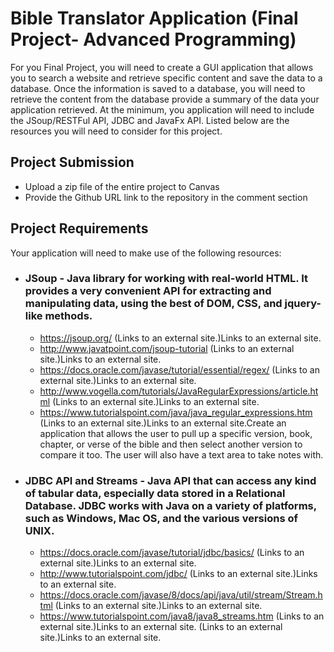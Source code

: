 # Bible Translator Application (Final Project- Advanced Programming)

For you Final Project, you will need to create a GUI application that allows you to search a website and retrieve specific content and save the data to a database.  Once the information is saved to a database, you will need to retrieve the content from the database provide a summary of the data your application retrieved.  At the minimum, you application will need to include the JSoup/RESTFul API, JDBC and JavaFx API.  Listed below are the resources you will need to consider for this project. 

## Project Submission
  - Upload a zip file of the entire project to Canvas
  - Provide the Github URL link to the repository in the comment section

## Project Requirements
Your application will need to make use of the following resources:
  - ### JSoup - Java library for working with real-world HTML. It provides a very convenient API for extracting and manipulating data, using the best of DOM, CSS, and jquery-like methods.
    - https://jsoup.org/ (Links to an external site.)Links to an external site.
    - http://www.javatpoint.com/jsoup-tutorial (Links to an external site.)Links to an external site.
    - https://docs.oracle.com/javase/tutorial/essential/regex/ (Links to an external site.)Links to an external site.
    - http://www.vogella.com/tutorials/JavaRegularExpressions/article.html (Links to an external site.)Links to an external site.
    - https://www.tutorialspoint.com/java/java_regular_expressions.htm (Links to an external site.)Links to an external site.Create an application that allows the user to pull up a specific version, book, chapter, or verse of the bible and then select another version to compare it too.  The user will also have a text area to take notes with.
  - ### JDBC API and Streams - Java API that can access any kind of tabular data, especially data stored in a Relational Database. JDBC works with Java on a variety of platforms, such as Windows, Mac OS, and the various versions of UNIX.
    - https://docs.oracle.com/javase/tutorial/jdbc/basics/ (Links to an external site.)Links to an external site.
    - http://www.tutorialspoint.com/jdbc/ (Links to an external site.)Links to an external site.
    - https://docs.oracle.com/javase/8/docs/api/java/util/stream/Stream.html (Links to an external site.)Links to an external site.
    - https://www.tutorialspoint.com/java8/java8_streams.htm (Links to an external site.)Links to an external site. (Links to an external site.)Links to an external site.
